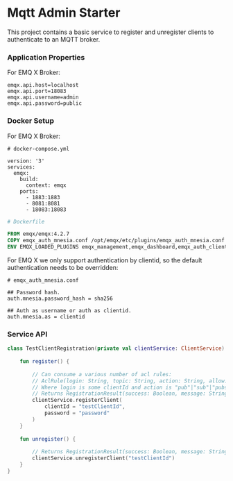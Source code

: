 # Mqtt Admin Starter

This project contains a basic service to register and unregister clients to authenticate to an MQTT broker.

### Application Properties
For EMQ X Broker:

```properties
emqx.api.host=localhost
emqx.api.port=18083
emqx.api.username=admin
emqx.api.password=public
```

### Docker Setup
For EMQ X Broker:

```shell
# docker-compose.yml

version: '3'
services:
  emqx:
    build:
      context: emqx
    ports:
      - 1883:1883
      - 8081:8081
      - 18083:18083
```

```dockerfile
# Dockerfile

FROM emqx/emqx:4.2.7
COPY emqx_auth_mnesia.conf /opt/emqx/etc/plugins/emqx_auth_mnesia.conf
ENV EMQX_LOADED_PLUGINS emqx_management,emqx_dashboard,emqx_auth_clientid,emqx_auth_mnesia
```

For EMQ X we only support authentication by clientid, so the default authentication needs to be overridden:
```shell
# emqx_auth_mnesia.conf

## Password hash.
auth.mnesia.password_hash = sha256

## Auth as username or auth as clientid.
auth.mnesia.as = clientid
```

### Service API

```kotlin
class TestClientRegistration(private val clientService: ClientService) {
    
    fun register() {
        
        // Can consume a various number of acl rules: 
        // AclRule(login: String, topic: String, action: String, allow: Boolean)
        // Where login is some clientId and action is "pub"|"sub"|"pubsub"
        // Returns RegistrationResult(success: Boolean, message: String?)
        clientService.registerClient(
            clientId = "testClientId",
            password = "password"
        )
    }
    
    fun unregister() {
        
        // Returns RegistrationResult(success: Boolean, message: String?)
        clientService.unregisterClient("testClientId") 
    }
}
```